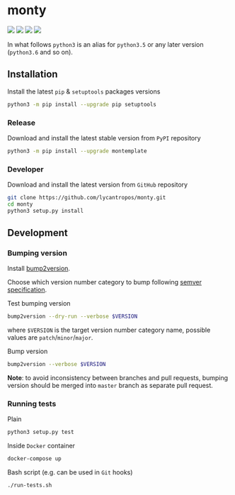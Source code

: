monty
=====

[![](https://travis-ci.org/lycantropos/monty.svg?branch=master)](https://travis-ci.org/lycantropos/monty "Travis CI")
[![](https://codecov.io/gh/lycantropos/monty/branch/master/graph/badge.svg)](https://codecov.io/gh/lycantropos/monty "Codecov")
[![](https://img.shields.io/github/license/lycantropos/monty.svg)](https://github.com/lycantropos/monty/blob/master/LICENSE "License")
[![](https://badge.fury.io/py/montemplate.svg)](https://badge.fury.io/py/montemplate "PyPI")

In what follows `python3` is an alias for `python3.5` or any later
version (`python3.6` and so on).

Installation
------------

Install the latest `pip` & `setuptools` packages versions

```bash
python3 -m pip install --upgrade pip setuptools
```

### Release

Download and install the latest stable version from `PyPI` repository

```bash
python3 -m pip install --upgrade montemplate
```

### Developer

Download and install the latest version from `GitHub` repository

```bash
git clone https://github.com/lycantropos/monty.git
cd monty
python3 setup.py install
```

Development
-----------

### Bumping version

Install
[bump2version](https://github.com/c4urself/bump2version#installation).

Choose which version number category to bump following [semver
specification](http://semver.org/).

Test bumping version

```bash
bump2version --dry-run --verbose $VERSION
```

where `$VERSION` is the target version number category name, possible
values are `patch`/`minor`/`major`.

Bump version

```bash
bump2version --verbose $VERSION
```

**Note**: to avoid inconsistency between branches and pull requests,
bumping version should be merged into `master` branch as separate pull
request.

### Running tests

Plain

```bash
python3 setup.py test
```

Inside `Docker` container

```bash
docker-compose up
```

Bash script (e.g. can be used in `Git` hooks)

```bash
./run-tests.sh
```
